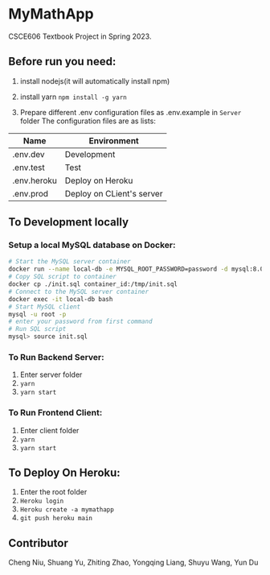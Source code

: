 # MyMathApp

CSCE606 Textbook Project in Spring 2023.

## Before run you need:
1. install nodejs(it will automatically install npm)

2. install yarn
   `npm install -g yarn`
   
3. Prepare different .env configuration files as .env.example in `Server` folder
  The configuration files are as lists:

  | Name        | Environment               |
  | ----------- | ------------------------- |
  | .env.dev    | Development               |
  | .env.test   | Test                      |
  | .env.heroku | Deploy on Heroku          |
  | .env.prod   | Deploy on CLient's server |

## To Development locally

### Setup a local MySQL database on Docker:
```bash
# Start the MySQL server container
docker run --name local-db -e MYSQL_ROOT_PASSWORD=password -d mysql:8.0
# Copy SQL script to container
docker cp ./init.sql container_id:/tmp/init.sql
# Connect to the MySQL server container
docker exec -it local-db bash
# Start MySQL client
mysql -u root -p
# enter your password from first command
# Run SQL script
mysql> source init.sql
```

### To Run Backend Server:
1. Enter server folder
2. `yarn`
3. `yarn start`

### To Run Frontend Client:
1. Enter client folder
2. `yarn`
3. `yarn start`

## To Deploy On Heroku:
1. Enter the root folder
2. `Heroku login`
3. `Heroku create -a mymathapp`
4. `git push heroku main`

## Contributor
Cheng Niu, Shuang Yu, Zhiting Zhao, Yongqing Liang, Shuyu Wang, Yun Du
